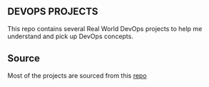 ## DEVOPS PROJECTS

This repo contains several Real World DevOps projects  to help me understand and pick up DevOps concepts.

## Source 
Most of the projects are sourced from this [repo](https://github.com/techiescamp/devops-projects)